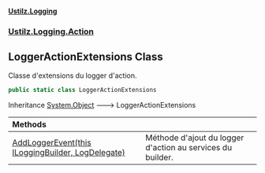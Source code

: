 #### [Ustilz.Logging](index.md 'index')
### [Ustilz.Logging.Action](Ustilz.Logging.Action.md 'Ustilz.Logging.Action')

## LoggerActionExtensions Class

Classe d'extensions du logger d'action.

```csharp
public static class LoggerActionExtensions
```

Inheritance [System.Object](https://docs.microsoft.com/en-us/dotnet/api/System.Object 'System.Object') &#129106; LoggerActionExtensions

| Methods | |
| :--- | :--- |
| [AddLoggerEvent(this ILoggingBuilder, LogDelegate)](Ustilz.Logging.Action.LoggerActionExtensions.AddLoggerEvent(thisMicrosoft.Extensions.Logging.ILoggingBuilder,Ustilz.Logging.Action.LoggerAction.LogDelegate).md 'Ustilz.Logging.Action.LoggerActionExtensions.AddLoggerEvent(this Microsoft.Extensions.Logging.ILoggingBuilder, Ustilz.Logging.Action.LoggerAction.LogDelegate)') | Méthode d'ajout du logger d'action au services du builder. |
